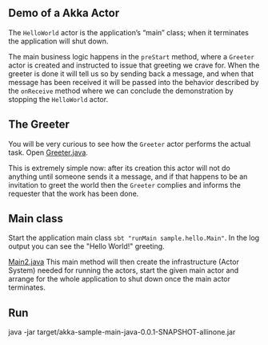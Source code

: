 ## Demo of a Akka Actor

The `HelloWorld` actor is the application’s “main” class; when it terminates the application will shut down. 

The main business logic happens in the `preStart` method, where a `Greeter` actor is created and instructed to issue that greeting we crave for. 
When the greeter is done it will tell us so by sending back a message, and when that message has been received it will be passed into the behavior described by the `onReceive` method where we can conclude the demonstration by stopping the `HelloWorld` actor.

## The Greeter

You will be very curious to see how the `Greeter` actor performs the actual task. Open [Greeter.java](src/main/java/sample/hello/Greeter.java).

This is extremely simple now: after its creation this actor will not do anything until someone sends it a message, and if that happens to be an invitation to greet the world then the `Greeter` complies and informs the requester that the work has been done.

## Main class

Start the application main class `sbt "runMain sample.hello.Main"`. In the log output you can see the "Hello World!" greeting.

[Main2.java](src/main/java/sample/hello/Main2.java) 
This main method will then create the infrastructure (Actor System) needed for running the actors, start the given main actor and arrange for the whole application to shut down once the main actor terminates.



## Run 
java -jar target/akka-sample-main-java-0.0.1-SNAPSHOT-allinone.jar

